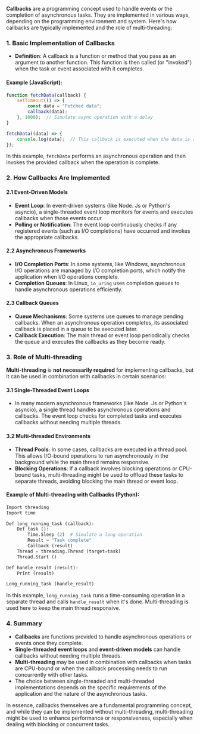 **Callbacks** are a programming concept used to handle events or the completion of asynchronous tasks. They are implemented in various ways, depending on the programming environment and system. Here's how callbacks are typically implemented and the role of multi-threading:

### 1. **Basic Implementation of Callbacks**

- **Definition**: A callback is a function or method that you pass as an argument to another function. This function is then called (or "invoked") when the task or event associated with it completes.

#### Example (JavaScript):
```javascript
function fetchData(callback) {
    setTimeout(() => {
        const data = "Fetched data";
        callback(data);
    }, 1000);  // Simulate async operation with a delay
}

fetchData((data) => {
    console.log(data);  // This callback is executed when the data is ready
});
```

In this example, `fetchData` performs an asynchronous operation and then invokes the provided callback when the operation is complete.

### 2. **How Callbacks Are Implemented**

#### 2.1 **Event-Driven Models**
   - **Event Loop**: In event-driven systems (like Node. Js or Python's asyncio), a single-threaded event loop monitors for events and executes callbacks when those events occur.
   - **Polling or Notification**: The event loop continuously checks if any registered events (such as I/O completions) have occurred and invokes the appropriate callbacks.

#### 2.2 **Asynchronous Frameworks**
   - **I/O Completion Ports**: In some systems, like Windows, asynchronous I/O operations are managed by I/O completion ports, which notify the application when I/O operations complete.
   - **Completion Queues**: In Linux, `io_uring` uses completion queues to handle asynchronous operations efficiently.

#### 2.3 **Callback Queues**
   - **Queue Mechanisms**: Some systems use queues to manage pending callbacks. When an asynchronous operation completes, its associated callback is placed in a queue to be executed later.
   - **Callback Execution**: The main thread or event loop periodically checks the queue and executes the callbacks as they become ready.

### 3. **Role of Multi-threading**

**Multi-threading** is **not necessarily required** for implementing callbacks, but it can be used in combination with callbacks in certain scenarios:

#### 3.1 **Single-Threaded Event Loops**
   - In many modern asynchronous frameworks (like Node. Js or Python's asyncio), a single thread handles asynchronous operations and callbacks. The event loop checks for completed tasks and executes callbacks without needing multiple threads.

#### 3.2 **Multi-threaded Environments**
   - **Thread Pools**: In some cases, callbacks are executed in a thread pool. This allows I/O-bound operations to run asynchronously in the background while the main thread remains responsive.
   - **Blocking Operations**: If a callback involves blocking operations or CPU-bound tasks, multi-threading might be used to offload these tasks to separate threads, avoiding blocking the main thread or event loop.

#### Example of Multi-threading with Callbacks (Python):
```python
Import threading
Import time

Def long_running_task (callback):
    Def task ():
        Time.Sleep (2)  # Simulate a long operation
        Result = "Task complete"
        Callback (result)
    Thread = threading.Thread (target=task)
    Thread.Start ()

Def handle_result (result):
    Print (result)

Long_running_task (handle_result)
```

In this example, `long_running_task` runs a time-consuming operation in a separate thread and calls `handle_result` when it's done. Multi-threading is used here to keep the main thread responsive.

### 4. **Summary**

- **Callbacks** are functions provided to handle asynchronous operations or events once they complete.
- **Single-threaded event loops** and **event-driven models** can handle callbacks without needing multiple threads.
- **Multi-threading** may be used in combination with callbacks when tasks are CPU-bound or when the callback processing needs to run concurrently with other tasks.
- The choice between single-threaded and multi-threaded implementations depends on the specific requirements of the application and the nature of the asynchronous tasks.

In essence, callbacks themselves are a fundamental programming concept, and while they can be implemented without multi-threading, multi-threading might be used to enhance performance or responsiveness, especially when dealing with blocking or concurrent tasks.
